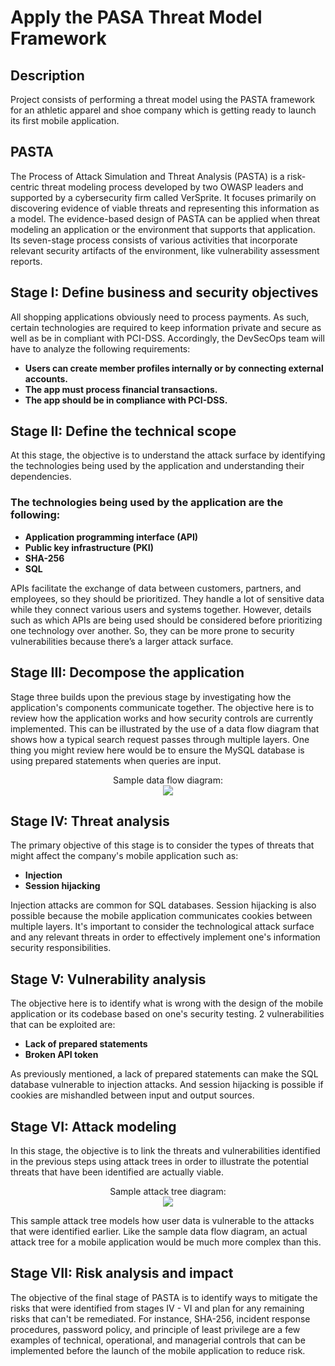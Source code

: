 <h1>Apply the PASA Threat Model Framework</h1>

<h2>Description</h2>
Project consists of performing a threat model using the PASTA framework for an athletic apparel and shoe company which is getting ready to launch its first mobile application.
<br />

<h2>PASTA</h2>
The Process of Attack Simulation and Threat Analysis (PASTA) is a risk-centric threat modeling process developed by two OWASP leaders and supported by a cybersecurity firm called VerSprite. It focuses primarily on discovering evidence of viable threats and representing this information as a model. The evidence-based design of PASTA can be applied when threat modeling an application or the environment that supports that application. Its seven-stage process consists of various activities that incorporate relevant security artifacts of the environment, like vulnerability assessment reports.


<h2>Stage I: Define business and security objectives</h2>
All shopping applications obviously need to process payments. As such, certain technologies are required to keep information private and secure as well as be in compliant with PCI-DSS. Accordingly, the DevSecOps team will have to analyze the following requirements: 

- <b>Users can create member profiles internally or by connecting external accounts.</b>
- <b>The app must process financial transactions.</b>
- <b>The app should be in compliance with PCI-DSS.</b>

<h2>Stage II: Define the technical scope</h2>
At this stage, the objective is to understand the attack surface by identifying the technologies being used by the application and understanding their dependencies. 


<h3>The technologies being used by the application are the following:</h3> 

- <b>Application programming interface (API)</b>
- <b>Public key infrastructure (PKI)</b>
- <b>SHA-256</b>
- <b>SQL</b>

APIs facilitate the exchange of data between customers, partners, and employees, so they should be prioritized. They handle a lot of sensitive data while they connect various users and systems together. However, details such as which APIs are being used should be considered before prioritizing one technology over another. So, they can be more prone to security vulnerabilities because there’s a larger attack surface.

<h2>Stage III: Decompose the application</h2>

Stage three builds upon the previous stage by investigating how the application's components communicate together. The objective here is to review how the application works and how security controls are currently implemented. This can be illustrated by the use of a data flow diagram that shows how a typical search request passes through multiple layers. One thing you might review here would be to ensure the MySQL database is using prepared statements when queries are input.

<p align="center">
Sample data flow diagram: <br/>
<img src="https://imgur.com/ZjihJ5f.png"/><br />

<h2>Stage IV: Threat analysis</h2>
The primary objective of this stage is to consider the types of threats that might affect the company's mobile application such as:

- <b>Injection</b>
- <b>Session hijacking</b>

Injection attacks are common for SQL databases. Session hijacking is also possible because the mobile application communicates cookies between multiple layers. It's important to consider the technological attack surface and any relevant threats in order to effectively implement one's information security responsibilities.

<h2>Stage V: Vulnerability analysis</h2>

The objective here is to identify what is wrong with the design of the mobile application or its codebase based on one's security testing. 2 vulnerabilities that can be exploited are: 

- <b>Lack of prepared statements</b>
- <b>Broken API token</b>

As previously mentioned, a lack of prepared statements can make the SQL database vulnerable to injection attacks. And session hijacking is possible if cookies are mishandled between input and output sources.

<h2>Stage VI: Attack modeling</h2>

In this stage, the objective is to link the threats and vulnerabilities identified in the previous steps using attack trees in order to illustrate the potential threats that have been identified are actually viable.  

<p align="center">
Sample attack tree diagram: <br/>
<img src="https://imgur.com/bqwNdod.png"/><br />

This sample attack tree models how user data is vulnerable to the attacks that were identified earlier. Like the sample data flow diagram, an actual attack tree for a mobile application would be much more complex than this.

<h2>Stage VII: Risk analysis and impact</h2>

The objective of the final stage of PASTA is to identify ways to mitigate the risks that were identified from stages IV - VI and plan for any remaining risks that can't be remediated. For instance, SHA-256, incident response procedures, password policy, and principle of least privilege are a few examples of technical, operational, and managerial controls that can be implemented before the launch of the mobile application to reduce risk.


<!--
 ```diff
- text in red
+ text in green
! text in orange
# text in gray
@@ text in purple (and bold)@@
```
--!>
